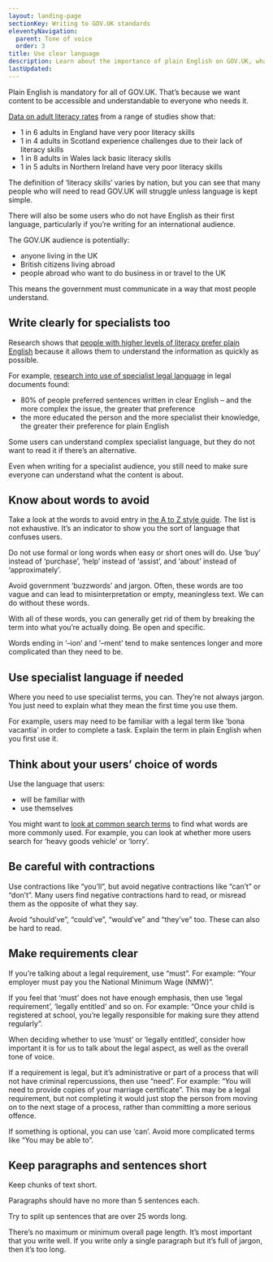 ```yaml
---
layout: landing-page
sectionKey: Writing to GOV.UK standards
eleventyNavigation:
  parent: Tone of voice
  order: 3
title: Use clear language
description: Learn about the importance of plain English on GOV.UK, what words to avoid using in content and recommended lengths for paragraphs and sentences.
lastUpdated:
---
```

Plain English is mandatory for all of GOV.UK. That’s because we want content to be accessible and understandable to everyone who needs it.

[Data on adult literacy rates](https://literacytrust.org.uk/parents-and-families/adult-literacy/) from a range of studies show that:

- 1 in 6 adults in England have very poor literacy skills
- 1 in 4 adults in Scotland experience challenges due to their lack of literacy skills
- 1 in 8 adults in Wales lack basic literacy skills
- 1 in 5 adults in Northern Ireland have very poor literacy skills

The definition of ‘literacy skills’ varies by nation, but you can see that many people who will need to read GOV.UK will struggle unless language is kept simple.

There will also be some users who do not have English as their first language, particularly if you’re writing for an international audience.

The GOV.UK audience is potentially:

- anyone living in the UK
- British citizens living abroad
- people abroad who want to do business in or travel to the UK

This means the government must communicate in a way that most people understand.

## Write clearly for specialists too

Research shows that [people with higher levels of literacy prefer plain English](https://gds.blog.gov.uk/2014/02/17/guest-post-clarity-is-king-the-evidence-that-reveals-the-desperate-need-to-re-think-the-way-we-write/) because it allows them to understand the information as quickly as possible.

For example, [research into use of specialist legal language](https://papers.ssrn.com/sol3/papers.cfm?abstract_id=1843415) in legal documents found:

* 80% of people preferred sentences written in clear English – and the more complex the issue, the greater that preference
* the more educated the person and the more specialist their knowledge, the greater their preference for plain English

Some users can understand complex specialist language, but they do not want to read it if there’s an alternative.

Even when writing for a specialist audience, you still need to make sure everyone can understand what the content is about.

## Know about words to avoid

Take a look at the words to avoid entry in [the A to Z style guide](/writing-to-gov-uk-standards/style-guides/a-to-z-style-guide/). The list is not exhaustive. It’s an indicator to show you the sort of language that confuses users.

Do not use formal or long words when easy or short ones will do. Use ‘buy’ instead of ‘purchase’, ‘help’ instead of ‘assist’, and ‘about’ instead of ‘approximately’.

Avoid government ‘buzzwords’ and jargon. Often, these words are too vague and can lead to misinterpretation or empty, meaningless text. We can do without these words.

With all of these words, you can generally get rid of them by breaking the term into what you’re actually doing. Be open and specific.

Words ending in ‘–ion’ and ‘–ment’ tend to make sentences longer and more complicated than they need to be.

## Use specialist language if needed

Where you need to use specialist terms, you can. They’re not always jargon. You just need to explain what they mean the first time you use them.

For example, users may need to be familiar with a legal term like 'bona vacantia' in order to complete a task. Explain the term in plain English when you first use it.

## Think about your users’ choice of words

Use the language that users:

- will be familiar with
- use themselves

You might want to [look at common search terms](/writing-to-gov-uk-standards/find-tools-resources/find-out-terms-users-searching/) to find what words are more commonly used. For example, you can look at whether more users search for ‘heavy goods vehicle’ or ‘lorry’.

## Be careful with contractions

Use contractions like “you’ll”, but avoid negative contractions like “can’t” or “don’t”. Many users find negative contractions hard to read, or misread them as the opposite of what they say.

Avoid “should’ve”, “could’ve”, “would’ve” and “they’ve” too. These can also be hard to read.

## Make requirements clear

If you’re talking about a legal requirement, use “must”. For example: “Your employer must pay you the National Minimum Wage (NMW)”.

If you feel that ‘must’ does not have enough emphasis, then use ‘legal requirement’, ‘legally entitled’ and so on. For example: “Once your child is registered at school, you’re legally responsible for making sure they attend regularly”.

When deciding whether to use ‘must’ or ‘legally entitled’, consider how important it is for us to talk about the legal aspect, as well as the overall tone of voice.

If a requirement is legal, but it’s administrative or part of a process that will not have criminal repercussions, then use “need”. For example: “You will need to provide copies of your marriage certificate”. This may be a legal requirement, but not completing it would just stop the person from moving on to the next stage of a process, rather than committing a more serious offence.

If something is optional, you can use ‘can’. Avoid more complicated terms like “You may be able to”.

## Keep paragraphs and sentences short

Keep chunks of text short.

Paragraphs should have no more than 5 sentences each.

Try to split up sentences that are over 25 words long.

There’s no maximum or minimum overall page length. It’s most important that you write well. If you write only a single paragraph but it’s full of jargon, then it’s too long.
